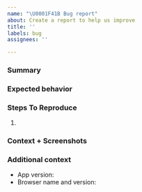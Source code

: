 ```yaml
---
name: "\U0001F41B Bug report"
about: Create a report to help us improve
title: ''
labels: bug
assignees: ''

---
```


### Summary


### Expected behavior


### Steps To Reproduce

1.


### Context + Screenshots


### Additional context

* App version:
* Browser name and version:
